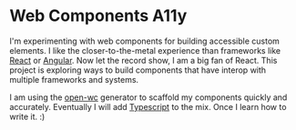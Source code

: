 # Web Components A11y
I'm experimenting with web components for building accessible custom elements. I
like the closer-to-the-metal experience than frameworks like
[React](https://reactjs.org) or [Angular](https://angular.io).
Now let the record show, I am a big fan of React. This project is exploring ways
to build components that have interop with multiple frameworks and systems.

I am using the [open-wc](https://open-wc.org) generator to scaffold my
components quickly and accurately. Eventually I will add
[Typescript](https://typescriptlang.org) to the mix. Once I learn how to write
it. :)
